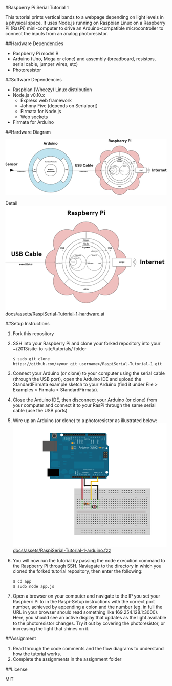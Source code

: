 #Raspberry Pi Serial Tutorial 1

This tutorial prints vertical bands to a webpage depending on light levels in a physical space. It uses Node.js running on Raspbian Linux on a Raspberry Pi (RasPi) mini-computer to drive an Arduino-compatible microcontroller to connect the inputs from an analog photoresistor.

##Hardware Dependencies

*	Raspberry Pi model B
*	Arduino (Uno, Mega or clone) and assembly (breadboard, resistors, serial cable, jumper wires, etc)
*	Photoresistor

##Software Dependencies

*	Raspbian (Wheezy) Linux distribution
*	Node.js v0.10.x
	*	Express web framework
	*	Johnny Five (depends on Serialport)
	*	Firmata for Node.js
	*	Web sockets
*	Firmata for Arduino


##Hardware Diagram

![docs/images/RaspiSerial-Tutorial-1-hardware.png](docs/assets/RaspiSerial-Tutorial-1-hardware.png)

Detail
![docs/images/RaspiSerial-Tutorial-1-hardware.png](docs/assets/RaspiSerial-Tutorial-1-hardwareDetail.png)
[docs/assets/RaspiSerial-Tutorial-1-hardware.ai](docs/assets/RaspiSerial-Tutorial-1-hardware.ai)

##Setup Instructions

1.	Fork this repository
2.	SSH into your Raspberry Pi and clone your forked repository into your ~/2013/site-to-site/tutorials/ folder

		$ sudo git clone https://github.com/<your_git_username>/RaspiSerial-Tutorial-1.git

3.	Connect your Arduino (or clone) to your computer using the serial cable (through the USB port), open the Arduino IDE and upload the StandardFirmata example sketch to your Arduino (find it under File > Examples > Firmata > StandardFirmata).
4.	Close the Arduino IDE, then disconnect your Arduino (or clone) from your computer and connect it to your RasPi through the same serial cable (use the USB ports)
5.	Wire up an Arduino (or clone) to a photoresistor as illustrated below:
![docs/images/RaspiSerial-Tutorial-1-arduino.png](docs/assets/RaspiSerial-Tutorial-1-arduino.png)
[docs/assets/RaspiSerial-Tutorial-1-arduino.fzz](docs/assets/RaspiSerial-Tutorial-1-arduino.fzz)
6.	You will now run the tutorial by passing the node execution command to the Raspberry Pi through SSH. Naviagate to the directory in which you cloned the forked tutorial repository, then enter the following:

		$ cd app
		$ sudo node app.js

7.	Open a browser on your computer and navigate to the IP you set your Raspberri Pi to in the Raspi-Setup instructions with the correct port number, achieved by appending a colon and the number (eg. in full the URL in your browser should read something like 169.254.128.1:3000). Here, you should see an active display that updates as the light available to the photoresistor changes. Try it out by covering the photoresistor, or increasing the light that shines on it.

##Assignment

1.	Read through the code comments and the flow diagrams to understand how the tutorial works.
2.	Complete the assignments in the assignment folder

##License

MIT